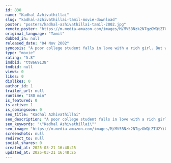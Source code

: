 ```yaml
---
id: 838
name: "Kadhal Azhivathillai"
slug: "kadhal-azhivathillai-tamil-movie-download"
poster: "posters/kadhal-azhivathillai-tamil-2002.jpg"
remote_poster: "https://m.media-amazon.com/images/M/MV5BNzk2NTgzOWQtZTU2Yi00NWRjLTk0YzctNTE2OGE4YTE2NzI0XkEyXkFqcGdeQXVyMTEzNzg0Mjkx._V1_SX300.jpg"
original_language: "Tamil"
dubbed_in: null
released_date: "04 Nov 2002"
synopsis: "A poor college student falls in love with a rich girl. But when her father, a powerful minister, comes to know about their love, he plans to separate them."
type: "movie"
rating: "5.8"
imdbid: "tt8669138"
tmdbid: null
views: 0
likes: 0
dislikes: 0
author_id: 1
trailer_url: null
runtime: "180 min"
is_featured: 0
is_active: 1
is_comingsoon: 0
seo_title: "Kadhal Azhivathillai"
seo_description: "A poor college student falls in love with a rich girl. But when her father, a powerful minister, comes to know about their love, he plans to separate them."
seo_keywords: "\"Kadhal Azhivathillai\""
seo_image: "https://m.media-amazon.com/images/M/MV5BNzk2NTgzOWQtZTU2Yi00NWRjLTk0YzctNTE2OGE4YTE2NzI0XkEyXkFqcGdeQXVyMTEzNzg0Mjkx._V1_SX300.jpg"
screenshots: null
redirect_to: null
social_shares: 0
created_at: 2025-03-21 16:48:25
updated_at: 2025-03-21 16:48:25
---
```


